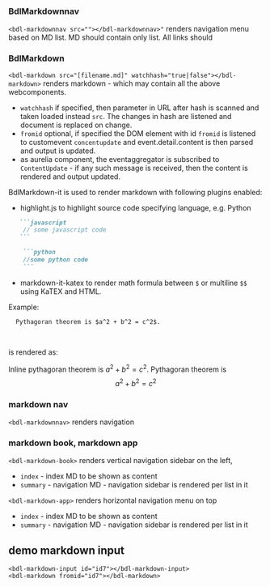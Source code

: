 
### BdlMarkdownnav
`<bdl-markdownnav src=""></bdl-markdownnav>"` renders navigation menu based on MD list. MD should contain only list.
All links should


### BdlMarkdown
`<bdl-markdown src="[filename.md]" watchhash="true|false"></bdl-markdown>` renders markdown - which may contain all the above webcomponents.
* `watchhash` if specified, then parameter in URL after hash is scanned and taken loaded instead `src`. The changes in hash are listened and document is replaced on change.
* `fromid` optional, if specified the DOM element with id `fromid` is listened to customevent `concentupdate` and event.detail.content is then parsed and output is updated.
* as aurelia component, the eventaggregator is subscribed to `ContentUpdate` - if any such message is received, then the content is rendered and output updated.

BdlMarkdown-it is used to render markdown with following plugins enabled: 
* highlight.js to highlight source code specifying language, e.g. Python 
 ```markdown
    ```javascript
     // some javascript code
    ``` 
```

```markdown
    ```python
    //some python code
    ```
```
* markdown-it-katex to render math formula between `$` or multiline `$$` using KaTEX and HTML.

Example:
```markdown
  Pythagoran theorem is $a^2 + b^2 = c^2$.
  
  
```
is rendered as:

Inline pythagoran theorem is $a^2 + b^2 = c^2$.
Pythagoran theorem is 
$$a^2 + b^2 = c^2$$

### markdown nav
`<bdl-markdownnav>` renders navigation

### markdown book, markdown app
`<bdl-markdown-book>` renders vertical navigation sidebar on the left,
  * `index` - index MD to be shown as content
  * `summary` - navigation MD - navigation sidebar is rendered per list in it

`<bdl-markdown-app>` renders horizontal navigation menu on top
  * `index` - index MD to be shown as content
  * `summary` - navigation MD - navigation sidebar is rendered per list in it

## demo markdown input
```
<bdl-markdown-input id="id7"></bdl-markdown-input>
<bdl-markdown fromid="id7"></bdl-markdown>
```

<bdl-markdown-input id="id7"></bdl-markdown-input>
<bdl-markdown fromid="id7"></bdl-markdown>
